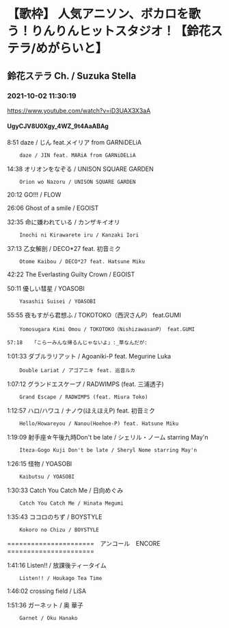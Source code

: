 # 【歌枠】 人気アニソン、ボカロを歌う！りんりんヒットスタジオ！【鈴花ステラ/めがらいと】

## 鈴花ステラ Ch. / Suzuka Stella

### 2021-10-02 11:30:19

https://www.youtube.com/watch?v=iD3UAX3X3aA

#### UgyCJV8U0Xgy_4WZ_9t4AaABAg

8:51	daze / じん feat.メイリア from GARNiDELiA

		daze / JIN feat. MARiA from GARNiDELiA



14:38	オリオンをなぞる / UNISON SQUARE GARDEN

		Orion wo Nazoru / UNISON SQUARE GARDEN



20:12	GO!!! / FLOW



26:06	Ghost of a smile / EGOIST



32:35	命に嫌われている / カンザキイオリ

		Inochi ni Kirawarete iru / Kanzaki Iori



37:13	乙女解剖 / DECO*27 feat. 初音ミク

		Otome Kaibou / DECO*27 feat. Hatsune Miku



42:22	The Everlasting Guilty Crown / EGOIST



50:11	優しい彗星 / YOASOBI

		Yasashii Suisei / YOASOBI



55:55	夜もすがら君想ふ / TOKOTOKO（西沢さんP） feat.GUMI

		Yomosugara Kimi Omou / TOKOTOKO（NishizawasanP） feat.GUMI

	57:18	「こらーみんな帰るんじゃないよ」:_草なんだが:



1:01:33	ダブルラリアット / Agoaniki-P feat. Megurine Luka

		Double Lariat / アゴアニキ feat. 巡音ルカ



1:07:12	グランドエスケープ / RADWIMPS (feat. 三浦透子)

		Grand Escape / RADWIMPS (feat. Miura Toko)



1:12:57	ハロ/ハワユ / ナノウ(ほえほえP) feat. 初音ミク

		Hello/Howareyou / Nanou(Hoehoe-P) feat. Hatsune Miku



1:19:09	射手座☆午後九時Don't be late / シェリル・ノーム starring May'n

		Iteza☆Gogo Kuji Don't be late / Sheryl Nome starring May'n



1:26:15	怪物 / YOASOBI

		Kaibutsu / YOASOBI



1:30:33	Catch You Catch Me / 日向めぐみ

		Catch You Catch Me / Hinata Megumi



1:35:43	ココロのちず / BOYSTYLE

		Kokoro no Chizu / BOYSTYLE



======================　アンコール　ENCORE　======================



1:41:16	Listen!! / 放課後ティータイム

		Listen!! / Houkago Tea Time



1:46:02	crossing field / LiSA



1:51:36	ガーネット / 奥 華子

		Garnet / Oku Hanako

